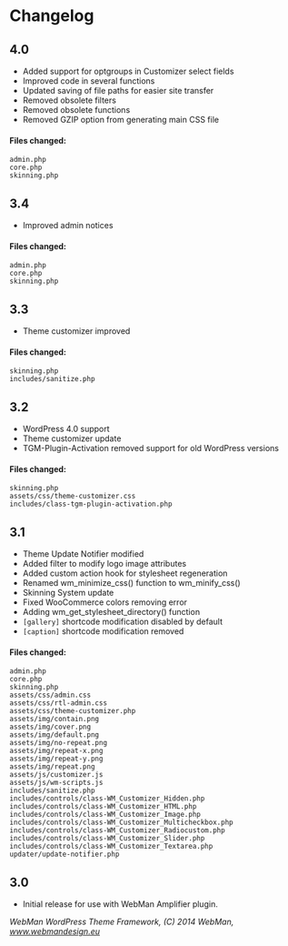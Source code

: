 # Changelog

## 4.0

* Added support for optgroups in Customizer select fields
* Improved code in several functions
* Updated saving of file paths for easier site transfer
* Removed obsolete filters
* Removed obsolete functions
* Removed GZIP option from generating main CSS file

#### Files changed:
	admin.php
	core.php
	skinning.php


## 3.4

* Improved admin notices

#### Files changed:
	admin.php
	core.php
	skinning.php


## 3.3

* Theme customizer improved

#### Files changed:
	skinning.php
	includes/sanitize.php


## 3.2

* WordPress 4.0 support
* Theme customizer update
* TGM-Plugin-Activation removed support for old WordPress versions

#### Files changed:
	skinning.php
	assets/css/theme-customizer.css
	includes/class-tgm-plugin-activation.php


## 3.1

* Theme Update Notifier modified
* Added filter to modify logo image attributes
* Added custom action hook for stylesheet regeneration
* Renamed wm_minimize_css() function to wm_minify_css()
* Skinning System update
* Fixed WooCommerce colors removing error
* Adding wm_get_stylesheet_directory() function
* `[gallery]` shortcode modification disabled by default
* `[caption]` shortcode modification removed

#### Files changed:
	admin.php
	core.php
	skinning.php
	assets/css/admin.css
	assets/css/rtl-admin.css
	assets/css/theme-customizer.php
	assets/img/contain.png
	assets/img/cover.png
	assets/img/default.png
	assets/img/no-repeat.png
	assets/img/repeat-x.png
	assets/img/repeat-y.png
	assets/img/repeat.png
	assets/js/customizer.js
	assets/js/wm-scripts.js
	includes/sanitize.php
	includes/controls/class-WM_Customizer_Hidden.php
	includes/controls/class-WM_Customizer_HTML.php
	includes/controls/class-WM_Customizer_Image.php
	includes/controls/class-WM_Customizer_Multicheckbox.php
	includes/controls/class-WM_Customizer_Radiocustom.php
	includes/controls/class-WM_Customizer_Slider.php
	includes/controls/class-WM_Customizer_Textarea.php
	updater/update-notifier.php


## 3.0

* Initial release for use with WebMan Amplifier plugin.


*WebMan WordPress Theme Framework, (C) 2014 WebMan, www.webmandesign.eu*